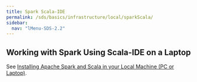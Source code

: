 ```yaml
---
title: Spark Scala-IDE
permalink: /sds/basics/infrastructure/local/sparkScala/
sidebar:
  nav: "lMenu-SDS-2.2"
---
```


## Working with Spark Using Scala-IDE on a Laptop

See [Installing Apache Spark and Scala in your Local Machine (PC or Laptop)](install/scalaIDE). 

